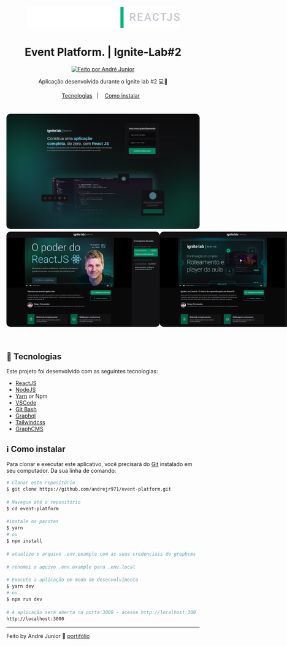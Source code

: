 <h2 align="center">
  <div>
    <img alt="Logo" title="#logo" src=".github/logo.svg" width="400"/>
  <div>
</h2>

<h1 align="center">
    Event Platform. | Ignite-Lab#2
</h1>

<p align="center">
  <a href="https://andrejr.dev">
    <img alt="Feito por André Junior" src="https://img.shields.io/badge/feito%20por-André Junior-blue">
  </a>
</p>

<p align="center"> Aplicação desenvolvida durante o Ignite lab #2 💻🚀 </p>

<p align="center">
  <a href="#rocket-tecnologias">Tecnologias</a>&nbsp;&nbsp;&nbsp;|&nbsp;&nbsp;&nbsp;
  <a href="#information_source-como-instalar">Como instalar</a>&nbsp;&nbsp;&nbsp;
</p>

<h1 align="center">
    <img width="600" style="border-radius: 10px" height="auto" alt="Home" title="Home" src=".github/home.png" />
  <div style="display: flex; flex-direction: row;">
    <img width="400" style="border-radius: 10px" height="auto" alt="Class-01" title="Class-01" src=".github/screen1.png" />
    <img width="400" style="border-radius: 10px" height="auto" alt="Class-02" title="Class-02" src=".github/screen2.png" />
  <div>
</h1>
<br />

## :rocket: Tecnologias

Este projeto foi desenvolvido com as seguintes tecnologias:

- [ReactJS](https://reactjs.org)
- [NodeJS](https://nodejs.org/en/)
- [Yarn](https://yarnpkg.com) or Npm
- [VSCode](https://code.visualstudio.com)
- [Git Bash](https://gitforwindows.org/)
- [Graphql](https://graphql.org/)
- [Tailwindcss](https://tailwindcss.com/)
- [GraphCMS](https://graphcms.com/)

## :information_source: Como instalar

Para clonar e executar este aplicativo, você precisará do [Git](https://git-scm.com) instalado em seu computador. Da sua linha de comando:

```bash
# Clonar este repositório
$ git clone https://github.com/andrejr971/event-platform.git

# Navegue até o repositório
$ cd event-platform

#instale os pacotes
$ yarn
# ou
$ npm install

# atualize o arquivo .env.example com as suas credenciais do graphcms

# renomei o aquivo .env.example para .env.local

# Execute a aplicação em modo de desenvolvimento
$ yarn dev
# ou
$ npm run dev

# A aplicação será aberta na porta:3000 - acesse http://localhost:300
http://localhost:3000
```

---

Feito by André Junior :wave: [portifólio](https://andrejr.dev)
